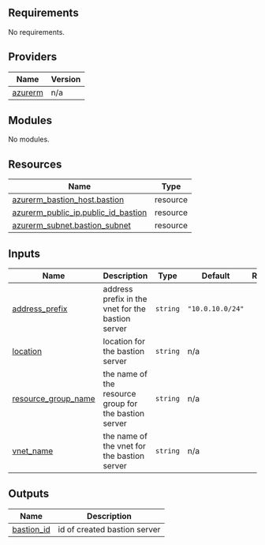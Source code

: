 <!-- BEGIN_TF_DOCS -->
## Requirements

No requirements.

## Providers

| Name | Version |
|------|---------|
| <a name="provider_azurerm"></a> [azurerm](#provider\_azurerm) | n/a |

## Modules

No modules.

## Resources

| Name | Type |
|------|------|
| [azurerm_bastion_host.bastion](https://registry.terraform.io/providers/hashicorp/azurerm/latest/docs/resources/bastion_host) | resource |
| [azurerm_public_ip.public_id_bastion](https://registry.terraform.io/providers/hashicorp/azurerm/latest/docs/resources/public_ip) | resource |
| [azurerm_subnet.bastion_subnet](https://registry.terraform.io/providers/hashicorp/azurerm/latest/docs/resources/subnet) | resource |

## Inputs

| Name | Description | Type | Default | Required |
|------|-------------|------|---------|:--------:|
| <a name="input_address_prefix"></a> [address\_prefix](#input\_address\_prefix) | address prefix in the vnet for the bastion server | `string` | `"10.0.10.0/24"` | no |
| <a name="input_location"></a> [location](#input\_location) | location for the bastion server | `string` | n/a | yes |
| <a name="input_resource_group_name"></a> [resource\_group\_name](#input\_resource\_group\_name) | the name of the resource group for the bastion server | `string` | n/a | yes |
| <a name="input_vnet_name"></a> [vnet\_name](#input\_vnet\_name) | the name of the vnet for the bastion server | `string` | n/a | yes |

## Outputs

| Name | Description |
|------|-------------|
| <a name="output_bastion_id"></a> [bastion\_id](#output\_bastion\_id) | id of created bastion server |
<!-- END_TF_DOCS -->